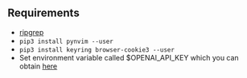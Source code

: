 ## Requirements
- [ripgrep](https://github.com/BurntSushi/ripgrep)
- `pip3 install pynvim --user`
- `pip3 install keyring browser-cookie3 --user`
- Set environment variable called $OPENAI_API_KEY which you can obtain [here](https://platform.openai.com/account/api-keys)

